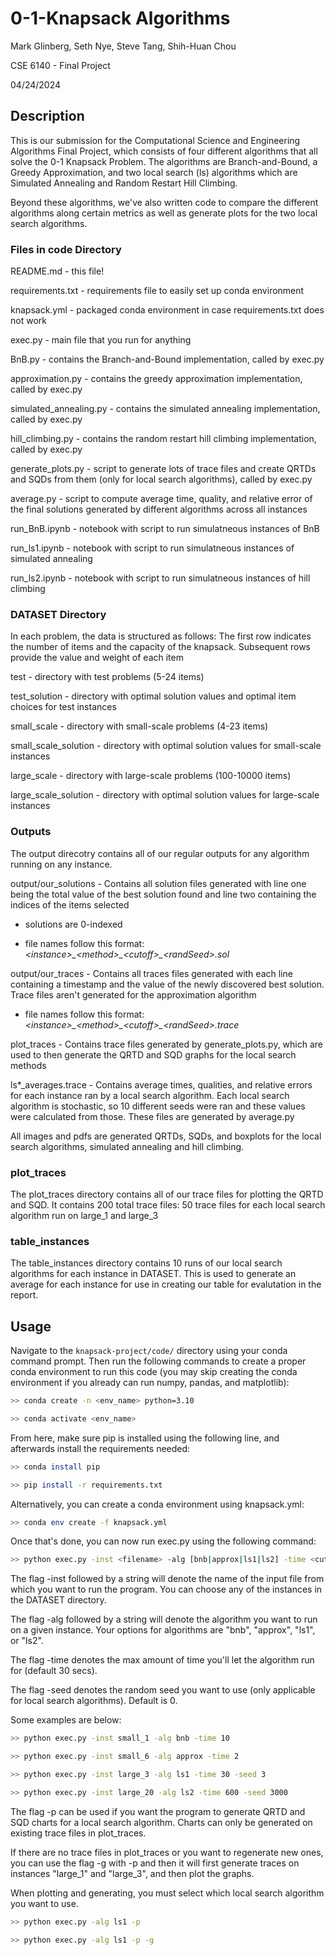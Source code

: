 # 0-1-Knapsack Algorithms

Mark Glinberg, Seth Nye, Steve Tang, Shih-Huan Chou

CSE 6140 - Final Project

04/24/2024

## Description

This is our submission for the Computational Science and Engineering Algorithms Final Project, which consists of four different algorithms that all solve the 0-1 Knapsack Problem. The algorithms are Branch-and-Bound, a Greedy Approximation, and two local search (ls) algorithms which are Simulated Annealing and Random Restart Hill Climbing.

Beyond these algorithms, we've also written code to compare the different algorithms along certain metrics as well as generate plots for the two local search algorithms.

### Files in code Directory

README.md - this file!

requirements.txt - requirements file to easily set up conda environment

knapsack.yml - packaged conda environment in case requirements.txt does not work

exec.py - main file that you run for anything

BnB.py - contains the Branch-and-Bound implementation, called by exec.py

approximation.py - contains the greedy approximation implementation, called by exec.py

simulated_annealing.py - contains the simulated annealing implementation, called by exec.py

hill_climbing.py - contains the random restart hill climbing implementation, called by exec.py

generate_plots.py - script to generate lots of trace files and create QRTDs and SQDs from them (only for local search algorithms), called by exec.py

average.py - script to compute average time, quality, and relative error of the final solutions generated by different algorithms across all instances

run_BnB.ipynb - notebook with script to run simulatneous instances of BnB

run_ls1.ipynb - notebook with script to run simulatneous instances of simulated annealing

run_ls2.ipynb - notebook with script to run simulatneous instances of hill climbing

### DATASET Directory

In each problem, the data is structured as follows: The first row indicates the number of items and the
capacity of the knapsack. Subsequent rows provide the value and weight of each item

test - directory with test problems (5-24 items)

test_solution - directory with optimal solution values and optimal item choices for test instances

small_scale - directory with small-scale problems (4-23 items)

small_scale_solution - directory with optimal solution values for small-scale instances

large_scale - directory with large-scale problems (100-10000 items)

large_scale_solution - directory with optimal solution values for large-scale instances

### Outputs

The output direcotry contains all of our regular outputs for any algorithm running on any instance.

output/our_solutions - Contains all solution files generated with line one being the total value of the best solution found and line two containing the indices of the items selected

- solutions are 0-indexed

- file names follow this format: _\<instance>\_\<method>\_\<cutoff>\_\<randSeed>.sol_

output/our_traces - Contains all traces files generated with each line containing a timestamp and the value of the newly discovered best solution. Trace files aren't generated for the approximation algorithm

- file names follow this format: _\<instance>\_\<method>\_\<cutoff>\_\<randSeed>.trace_

plot_traces - Contains trace files generated by generate_plots.py, which are used to then generate the QRTD and SQD graphs for the local search methods

ls\*\_averages.trace - Contains average times, qualities, and relative errors for each instance ran by a local search algorithm. Each local search algorithm is stochastic, so 10 different seeds were ran and these values were calculated from those. These files are generated by average.py

All images and pdfs are generated QRTDs, SQDs, and boxplots for the local search algorithms, simulated annealing and hill climbing.

### plot_traces

The plot_traces directory contains all of our trace files for plotting the QRTD and SQD. It contains 200 total trace files: 50 trace files for each local search algorithm run on large_1 and large_3

### table_instances

The table_instances directory contains 10 runs of our local search algorithms for each instance in DATASET. This is used to generate an average for each instance for use in creating our table for evalutation in the report.

## Usage

Navigate to the <code>knapsack-project/code/</code> directory using your conda command prompt. Then run the following commands to create a proper conda environment to run this code (you may skip creating the conda environment if you already can run numpy, pandas, and matplotlib):

```bash
>> conda create -n <env_name> python=3.10

>> conda activate <env_name>
```

From here, make sure pip is installed using the following line, and afterwards install the requirements needed:

```bash
>> conda install pip

>> pip install -r requirements.txt
```

Alternatively, you can create a conda environment using knapsack.yml:

```bash
>> conda env create -f knapsack.yml
```

Once that's done, you can now run exec.py using the following command:

```bash
>> python exec.py -inst <filename> -alg [bnb|approx|ls1|ls2] -time <cutoff (secs)> -seed <random seed>
```

The flag -inst followed by a string will denote the name of the input file from which you want to run the program. You can choose any of the instances in the DATASET directory.

The flag -alg followed by a string will denote the algorithm you want to run on a given instance. Your options for algorithms are "bnb", "approx", "ls1", or "ls2".

The flag -time denotes the max amount of time you'll let the algorithm run for (default 30 secs).

The flag -seed denotes the random seed you want to use (only applicable for local search algorithms). Default is 0.

Some examples are below:

```bash
>> python exec.py -inst small_1 -alg bnb -time 10

>> python exec.py -inst small_6 -alg approx -time 2

>> python exec.py -inst large_3 -alg ls1 -time 30 -seed 3

>> python exec.py -inst large_20 -alg ls2 -time 600 -seed 3000
```

The flag -p can be used if you want the program to generate QRTD and SQD charts for a local search algorithm. Charts can only be generated on existing trace files in plot_traces.

If there are no trace files in plot_traces or you want to regenerate new ones, you can use the flag -g with -p and then it will first generate traces on instances "large_1" and "large_3", and then plot the graphs.

When plotting and generating, you must select which local search algorithm you want to use.

```bash
>> python exec.py -alg ls1 -p

>> python exec.py -alg ls1 -p -g
```
